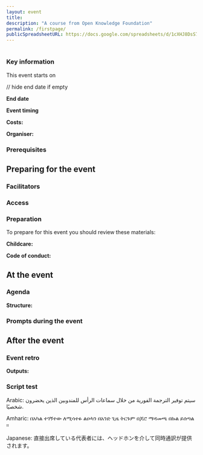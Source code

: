 ```yaml
---
layout: event
title: 
description: "A course from Open Knowledge Foundation"
permalink: /firstpage/
publicSpreadsheetURL: https://docs.google.com/spreadsheets/d/1cXHJ8DsS7kndV2xfdR48RNx1s2ySxOOH92EQIIa6-Wc/edit?usp=sharing
---
```



<h1 id="event_title"></h1>
<p id="event_series" class="series"></p>
<p><strong id="event_summary"></strong>
<div id="event_livestreamshow">
<div id="event_livestream"></div>
</div>
<div class="event-details-key-info-panel">
<h3>Key information</h3>
<p>This event starts on <span id="event_startdate"></span></p>
// hide end date if empty
<p class="event-end-date"><strong>End date</strong><span id="event_enddate"></span></p>
<p class="event-timing"><strong>Event timing</strong><span id="event_timing"></span></p>
<p id="event_location"></p>
<p><strong>Costs: </strong><span id="event_costs"></span></p>
<p><strong>Organiser: </strong><span id="event_organiser"></span></p>
</div>
<div id="event_background"></div>
<h3>Prerequisites</h3>
<p id="event_prerequisites"></p>
<h2>Preparing for the event</h2>
<div id="presurveyshow">
<p><span id="event_presurvey"></span></p>
</div>
<h3>Facilitators</h3>
<p id="event_facilitators"></p>
<h3>Access</h3>
<p id="event_access"></p>
<p id="event_language"></p>
<h3>Preparation</h3>
<p>To prepare for this event you should review these materials:</p>
<p id="event_preparation"></p>
<p><strong>Childcare: </strong><span id="event_childcare"></span></p>
<p><strong>Code of conduct: </strong><span id="event_codeofconduct"></span></p>
<h2>At the event</h2>
<h3>Agenda</h3>
<p id="event_agendashow"></p>
<p id="event_agenda"></p>
<p><strong>Structure: </strong><span id="event_structure"></span></p>
<h3>Prompts during the event</h3>
<p id="event_liveresources"></p>
<h2>After the event</h2>
<div id="event_postsurveyshow">
<p id="event_postsurvey"></p>
</div>
<div id="retro">
<h3>Event retro</h3>
<p id="event_washup"></p>
</div>
<p><strong>Outputs: </strong><span id="event_outputs"></span></p>

<h3>Script test</h3>
<p>Arabic: <span>سيتم توفير الترجمة الفورية من خلال سماعات الرأس للمندوبين الذين يحضرون شخصيًا.</span></p>
<p>Amharic: <span>በአካል ተገኝተው ለሚሳተፉ ልዑካን በአንድ ጊዜ ትርጉም በጆሮ ማዳመጫ በኩል ይሰጣል ፡፡</span></p>
<p>Japanese: <span>直接出席している代表者には、ヘッドホンを介して同時通訳が提供されます。</span></p>



